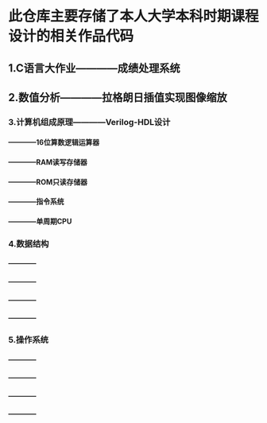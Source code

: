 # 此仓库主要存储了本人大学本科时期课程设计的相关作品代码
## 1.C语言大作业————成绩处理系统
## 2.数值分析————拉格朗日插值实现图像缩放
### 3.计算机组成原理————Verilog-HDL设计
####  ————16位算数逻辑运算器
####  ————RAM读写存储器
####  ————ROM只读存储器
####  ————指令系统
####  ————单周期CPU
### 4.数据结构
####  ————
####  ————
####  ————
####  ————
### 5.操作系统
####  ————
####  ————
####  ————
####  ————
